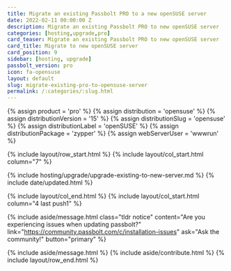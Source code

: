 ```yaml
---
title: Migrate an existing Passbolt PRO to a new openSUSE server 
date: 2022-02-11 00:00:00 Z
description: Migrate an existing Passbolt PRO to new openSUSE server
categories: [hosting,upgrade,pro]
card_teaser: Migrate an existing Passbolt PRO to new openSUSE server 
card_title: Migrate to new openSUSE server
card_position: 9
sidebar: [hosting, upgrade]
passbolt_version: pro
icon: fa-opensuse
layout: default
slug: migrate-existing-pro-to-opensuse-server
permalink: /:categories/:slug.html
---
```


{% assign product = 'pro' %}
{% assign distribution = 'opensuse' %}
{% assign distributionVersion = '15' %}
{% assign distributionSlug = 'opensuse' %}
{% assign distributionLabel = 'openSUSE' %}
{% assign distributionPackage = 'zypper' %}
{% assign webServerUser = 'wwwrun' %}

{% include layout/row_start.html %}
{% include layout/col_start.html column="7" %}

{% include hosting/upgrade/upgrade-existing-to-new-server.md %}
{% include date/updated.html %}

{% include layout/col_end.html %}
{% include layout/col_start.html column="4 last push1" %}

{% include aside/message.html
    class="tldr notice"
    content="Are you experiencing issues when updating passbolt?"
    link="https://community.passbolt.com/c/installation-issues"
    ask="Ask the community!"
    button="primary"
%}

{% include aside/message.html %}
{% include aside/contribute.html %}
{% include layout/row_end.html %}
